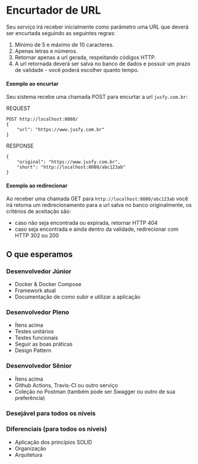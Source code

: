 # Encurtador de URL

Seu serviço irá receber inicialmente como parâmetro uma URL que deverá ser encurtada seguindo as seguintes regras:

1. Mínimo de 5 e máximo de 10 caracteres.
2. Apenas letras e números. 
3. Retornar apenas a url gerada, respeitando códigos HTTP.
4. A url retornada deverá ser salva no banco de dados e possuir um prazo de validade - você poderá escolher quanto tempo.

#### Exemplo ao encurtar

Seu sistema recebe uma chamada POST para encurtar a url `jusfy.com.br`:

REQUEST
```
POST http://localhost:8080/
{
    "url": "https://www.jusfy.com.br"
}
``` 

RESPONSE
``` 
{
    "original": "https://www.jusfy.com.br",
    "short": "http://localhost:8080/abc123ab"
}
```

#### Exemplo ao redirecionar

Ao receber uma chamada GET para `http://localhost:8080/abc123ab` você irá retorna um redirecionamento para a url 
salva no banco originalmente, os critérios de aceitação são:

- caso não seja encontrada ou expirada, retornar HTTP 404
- caso seja encontrada e ainda dentro da validade, redirecionar com HTTP 302 ou 200


## O que esperamos

### Desenvolvedor Júnior

- Docker & Docker Compose 
- Framework atual
- Documentação de como subir e utilizar a aplicação


### Desenvolvedor Pleno

- Ítens acima
- Testes unitários
- Testes funcionais
- Seguir as boas práticas
- Design Pattern


### Desenvolvedor Sênior

- Ítens acima
- Github Actions, Travis-CI ou outro serviço 
- Coleção no Postman (também pode ser Swagger ou outro de sua preferência)


### Desejável para todos os níveis

### Diferenciais (para todos os níveis)

- Aplicação dos princípios SOLID
- Organização
- Arquitetura
